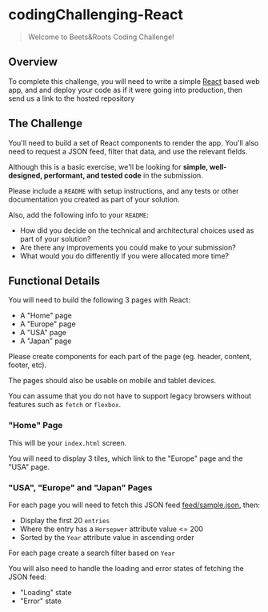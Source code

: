 # codingChallenging-React

> Welcome to Beets&Roots Coding Challenge!

## Overview

To complete this challenge, you will need to write a simple [React](https://facebook.github.io/react/) based web app, and and deploy your code as if it were going into production, then send us a link to the hosted repository


## The Challenge

You'll need to build a set of React components to render the app. You'll also need to request a JSON feed, filter that data, and use the relevant fields.

Although this is a basic exercise, we'll be looking for **simple, well-designed, performant, and tested code** in the submission.

Please include a `README` with setup instructions, and any tests or other documentation you created as part of your solution.

Also, add the following info to your `README`:

- How did you decide on the technical and architectural choices used as part of your solution?
- Are there any improvements you could make to your submission?
- What would you do differently if you were allocated more time?

## Functional Details

You will need to build the following 3 pages with React:

- A "Home" page
- A "Europe" page
- A "USA" page
- A "Japan" page

Please create components for each part of the page (eg. header, content, footer, etc).

The pages should also be usable on mobile and tablet devices.

You can assume that you do not have to support legacy browsers without features such as `fetch` or `flexbox`.

### "Home" Page

This will be your `index.html` screen.

You will need to display 3 tiles, which link to the "Europe" page and the "USA" page.

### "USA", "Europe" and "Japan" Pages


For each page you will need to fetch this JSON feed [feed/sample.json](https://github.com/vega/vega/blob/master/docs/data/cars.json), then:

- Display the first 20 `entries`
- Where the entry has a `Horsepwer` attribute value <= 200
- Sorted by the `Year` attribute value in ascending order

For each page create a search filter based on  `Year` 

You will also need to handle the loading and error states of fetching the JSON feed:

- "Loading" state
- "Error" state 



